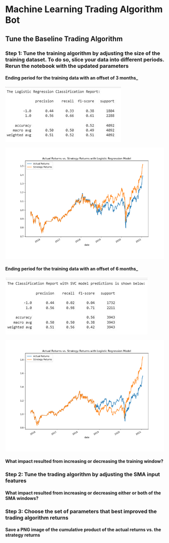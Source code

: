 # Machine Learning Trading Algorithm Bot
## Tune the Baseline Trading Algorithm
### Step 1: Tune the training algorithm by adjusting the size of the training dataset. To do so, slice your data into different periods. Rerun the notebook with the updated parameters
#### Ending period for the training data with an offset of 3 months_

![alt=""](Images/eval_step3_backtest.JPG)

![alt=""](Images/plotResult_actRet_vs_stratRet.png)

#### Ending period for the training data with an offset of 6 months_
![alt=""](Images/6mos-classificationrpt-svc-model.JPG)

![alt=""](Images/plotResult_actRet_vs_stratRet-6mos.png)

#### What impact resulted from increasing or decreasing the training window?

### Step 2: Tune the trading algorithm by adjusting the SMA input features
#### What impact resulted from increasing or decreasing either or both of the SMA windows?

### Step 3: Choose the set of parameters that best improved the trading algorithm returns
#### Save a PNG image of the cumulative product of the actual returns vs. the strategy returns

